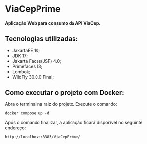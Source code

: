 # ViaCepPrime
#### Aplicação Web para consumo da API ViaCep.
## Tecnologias utilizadas: 
- JakartaEE 10;
- JDK 17;
- Jakarta Faces(JSF) 4.0;
- Primefaces 13;
- Lombok;
- WildFly 30.0.0 Final;

## Como executar o projeto com Docker:

Abra o terminal na raiz do projeto. Execute o comando:
```
docker compose up -d
```

Após o comando finalizar, a aplicação ficará disponível no seguinte endereço:
```
http://localhost:8383/ViaCepPrime/
```
